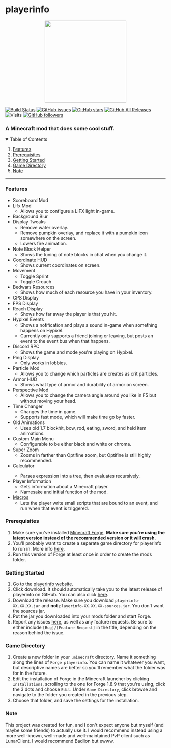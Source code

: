 # playerinfo
<p align="center">
  <a href="https://playerinfo-frontend.vercel.app" target="_blank"><img src="img/playerinfo_icon.png" width=256/></a>
</p>

[![Build Status](https://github.com/PepperLola/playerinfo/actions/workflows/ci.yml/badge.svg)](https://github.com/PepperLola/playerinfo/actions/workflows/ci.yml)
[![GitHub issues](https://img.shields.io/github/issues/PepperLola/playerinfo)](https://github.com/PepperLola/playerinfo/issues)
[![GitHub stars](https://img.shields.io/github/stars/PepperLola/playerinfo)](https://github.com/PepperLola/playerinfo/stargazers)
[![GitHub All Releases](https://img.shields.io/github/downloads/PepperLola/playerinfo/total)](https://github.com/PepperLola/playerinfo/releases/latest)
![Visits](https://badges.pufler.dev/visits/PepperLola/playerinfo)
[![GitHub followers](https://img.shields.io/github/followers/PepperLola?label=Follow%20Me%21&style=social)](https://github.com/PepperLola)
### A Minecraft mod that does some cool stuff.

<details open="open">
  <summary>Table of Contents</summary>
  <ol>
    <li><a href="#features">Features</a></li>
    <li><a href="#prerequisites">Prerequisites</a></li>
    <li><a href="#starting">Getting Started</a></li>
    <li><a href="#directory">Game Directory</a></li>
    <li><a href="#note">Note</a></li>
  </ol>
</details>

---

### Features

* Scoreboard Mod
* Lifx Mod
  * Allows you to configure a LIFX light in-game.
* Background Blur
* Display Tweaks
  * Remove water overlay. 
  * Remove pumpkin overlay, and replace it with a pumpkin icon somewhere on the screen.
  * Lowers fire animation. 
* Note Block Helper
  * Shows the tuning of note blocks in chat when you change it. 
* Coordinate HUD
  * Shows current coordinates on screen.
* Movement
  * Toggle Sprint
  * Toggle Crouch
* Bedwars Resources
  * Shows how much of each resource you have in your inventory.
* CPS Display
* FPS Display
* Reach Display
  * Shows how far away the player is that you hit.
* Hypixel Events
  * Shows a notification and plays a sound in-game when something happens on Hypixel.
  * Currently only supports a friend joining or leaving, but posts an event to the event bus when that happens.
* Discord RPC
  * Shows the game and mode you're playing on Hypixel.
* Ping Display
  * Only works in lobbies.
* Particle Mod
  * Allows you to change which particles are creates as crit particles.
* Armor HUD
  * Shows what type of armor and durability of armor on screen.
* Perspective Mod
  * Allows you to change the camera angle around you like in F5 but without moving your head. 
* Time Changer
  * Changes the time in game. 
  * Supports fast mode, which will make time go by faster.
* Old Animations
  * Uses old 1.7 blockhit, bow, rod, eating, sword, and held item animations. 
* Custom Main Menu
  * Configurable to be either black and white or chroma.
* Super Zoom
  * Zooms in farther than Optifine zoom, but Optifine is still highly recommended.
* Calculator</li>
  * Parses expression into a tree, then evaluates recursively.</li>
* Player Information
  * Gets information about a Minecraft player.
  * Namesake and initial function of the mod.
* [Macros](https://github.com/PepperLola/playerinfo/wiki/Macros)
  * Lets the player write small scripts that are bound to an event, and run when that event is triggered.

### Prerequisites
1. Make sure you've installed [Minecraft Forge](https://files.minecraftforge.net/maven/net/minecraftforge/forge/index_1.8.html). **Make sure you're using the latest version instead of the recommended version or it will crash.**
2. You'll probably want to create a separate game directory for playerinfo to run in. More info <a href="#directory">here</a>.
3. Run this version of Forge at least once in order to create the mods folder.

### <a name="starting"></a>Getting Started
1. Go to the [playerinfo website](https://playerinfo-frontend.vercel.app).
2. Click download. It should automatically take you to the latest release of playerinfo on GitHub. You can also click <a href="https://github.com/PepperLola/playerinfo/releases/latest">here</a>.
3. Download the release. Make sure you download `playerinfo-XX.XX.XX.jar` and **not** `playerinfo-XX.XX.XX-sources.jar`. You don't want the sources jar.
4. Put the jar you downloaded into your mods folder and start Forge.
5. Report any issues <a href="https://github.com/PepperLola/playerinfo/issues">here</a>, as well as any feature requests. Be sure to either include `[Bug]/[Feature Request]` in the title, depending on the reason behind the issue.

### <a name="directory"></a>Game Directory
1. Create a new folder in your `.minecraft` directory. Name it something along the lines of `Forge playerinfo`. You can name it whatever you want, but descriptive names are better so you'll remember what the folder was for in the future.
2. Edit the installation of Forge in the Minecraft launcher by clicking `Installations`, scrolling to the one for Forge 1.8.9 that you're using, click the 3 dots and choose `Edit`. Under `Game Directory`, click browse and navigate to the folder you created in the previous step.
3. Choose that folder, and save the settings for the installation.

### Note
This project was created for fun, and I don't expect anyone but myself (and maybe some friends) to actually use it. I would recommend instead using a more well-known, well-made and well-maintained PvP client such as LunarClient. I would recommend Badlion but ewww.
